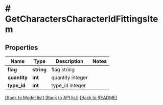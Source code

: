 # # GetCharactersCharacterIdFittingsItem

## Properties

Name | Type | Description | Notes
------------ | ------------- | ------------- | -------------
**flag** | **string** | flag string | 
**quantity** | **int** | quantity integer | 
**type_id** | **int** | type_id integer | 

[[Back to Model list]](../../README.md#documentation-for-models) [[Back to API list]](../../README.md#documentation-for-api-endpoints) [[Back to README]](../../README.md)


